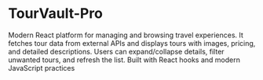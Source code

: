 # TourVault-Pro
Modern React platform for managing and browsing travel experiences. It fetches tour data from external APIs and displays tours with images, pricing, and detailed descriptions. Users can expand/collapse details, filter unwanted tours, and refresh the list. Built with React hooks and modern JavaScript practices
